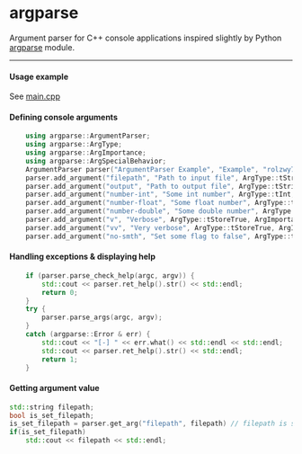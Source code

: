 # argparse

Argument parser for C++ console applications inspired slightly by Python [argparse](https://docs.python.org/3/library/argparse.html) module.

---

#### Usage example
See [main.cpp](https://github.com/rolzwy7/argparse/blob/master/argparse/argparse/main.cpp)

#### Defining console arguments
```c++
	using argparse::ArgumentParser;
	using argparse::ArgType;
	using argparse::ArgImportance;
	using argparse::ArgSpecialBehavior;
	ArgumentParser parser("ArgumentParser Example", "Example", "rolzwy7");
	parser.add_argument("filepath", "Path to input file", ArgType::tString, ArgImportance::iPositional);
	parser.add_argument("output", "Path to output file", ArgType::tString, ArgImportance::iOptional);
	parser.add_argument("number-int", "Some int number", ArgType::tInt, ArgImportance::iOptional);
	parser.add_argument("number-float", "Some float number", ArgType::tFloat, ArgImportance::iOptional);
	parser.add_argument("number-double", "Some double number", ArgType::tDouble, ArgImportance::iOptional);
	parser.add_argument("v", "Verbose", ArgType::tStoreTrue, ArgImportance::iOptional);
	parser.add_argument("vv", "Very verbose", ArgType::tStoreTrue, ArgImportance::iOptional);
	parser.add_argument("no-smth", "Set some flag to false", ArgType::tStoreFalse, ArgImportance::iOptional);
```

#### Handling exceptions & displaying help
````c++
	if (parser.parse_check_help(argc, argv)) {
		std::cout << parser.ret_help().str() << std::endl;
		return 0;
	}
	try {
		parser.parse_args(argc, argv);
	}
	catch (argparse::Error & err) {
		std::cout << "[-] " << err.what() << std::endl << std::endl;
		std::cout << parser.ret_help().str() << std::endl;
		return 1;
	}
````

#### Getting argument value
```c++
std::string filepath;
bool is_set_filepath;
is_set_filepath = parser.get_arg("filepath", filepath) // filepath is set by reference
if(is_set_filepath)
    std::cout << filepath << std::endl;
```
